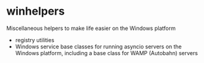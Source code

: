 # winhelpers
Miscellaneous helpers to make life easier on the Windows platform

- registry utilities
- Windows service base classes for running asyncio servers
  on the Windows platform, including a base class for WAMP
  (Autobahn) servers
